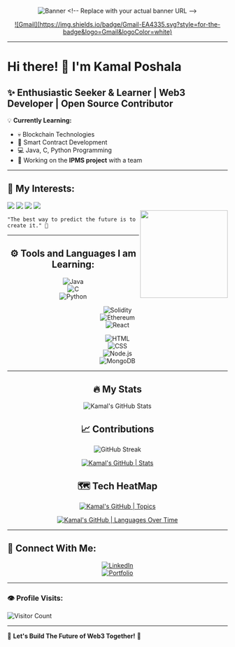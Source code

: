 <div align='center'>

![Banner]([https://www.canva.com/design/DAGhw4xBrW4/D5m1x9WvNeC4Crkp9UyJvA/edit?utm_content=DAGhw4xBrW4&utm_campaign=designshare&utm_medium=link2&utm_source=sharebutton](https://www.canva.com/design/DAGhw4xBrW4/P_GyeP9f6pks29cn60AoYA/watch?utm_content=DAGhw4xBrW4&utm_campaign=designshare&utm_medium=link2&utm_source=uniquelinks&utlId=ha88eb04513)) <!-- Replace with your actual banner URL -->

<a href='mailto:kamalposhalap.com'>
![Gmail](https://img.shields.io/badge/Gmail-EA4335.svg?style=for-the-badge&logo=Gmail&logoColor=white)
</a>

</div>

---

# Hi there! 👋 I'm **Kamal Poshala**  

## ✨ Enthusiastic Seeker & Learner | Web3 Developer | Open Source Contributor  

💡 **Currently Learning:**  
- 💀 Blockchain Technologies  
- 💎 Smart Contract Development  
- 💻 Java, C, Python Programming  
- 🚀 Working on the **IPMS project** with a team  

---

## 👀 My Interests:
<div>   

![](https://img.shields.io/badge/-Blockchain%20Development-blue)
![](https://img.shields.io/badge/-Smart%20Contracts-green)
![](https://img.shields.io/badge/-Web%203-orange)
![](https://img.shields.io/badge/-Open%20Source%20Contribution-red)  
<img src='https://your-image-url.com' width="200" height="200"  align='right' top='0'> <!-- Replace with your actual image URL -->

</div>

`"The best way to predict the future is to create it." 🚀`

---

<div align='center'>

## ⚙️ Tools and Languages I am Learning:

![Java](https://img.shields.io/badge/-Java-007396?style=flat&logo=java&logoColor=white)  
![C](https://img.shields.io/badge/-C-00599C?style=flat&logo=c&logoColor=white)  
![Python](https://img.shields.io/badge/-Python-3776AB?style=flat&logo=python&logoColor=white)  

![Solidity](https://img.shields.io/badge/-Solidity-363636?style=flat&logo=solidity&logoColor=white)  
![Ethereum](https://img.shields.io/badge/-Ethereum-3C3C3D?style=flat&logo=ethereum&logoColor=white)  
![React](https://img.shields.io/badge/-React-61DAFB?style=flat&logo=react&logoColor=black)  

![HTML](https://img.shields.io/badge/-HTML5-E34F26?style=flat&logo=html5&logoColor=white)  
![CSS](https://img.shields.io/badge/-CSS3-1572B6?style=flat&logo=css3&logoColor=white)  
![Node.js](https://img.shields.io/badge/-Node.js-339933?style=flat&logo=node.js&logoColor=white)  
![MongoDB](https://img.shields.io/badge/-MongoDB-47A248?style=flat&logo=mongodb&logoColor=white)  


</div>

---

<div align='center'>

## 🔥 My Stats  

![Kamal's GitHub Stats](https://github-readme-stats.vercel.app/api?username=Kamal-Poshala&show_icons=true&cache_seconds=86400&theme=midnight-purple&hide_border=true)  

## 📈 Contributions  

![GitHub Streak](https://streak-stats.demolab.com/?user=Kamal-Poshala&theme=midnight-purple&hide_border=true)  

[![Kamal's GitHub | Stats](https://stats.quine.sh/Kamal-Poshala/github?theme=dark)](https://quine.sh)  

## 🗺️ Tech HeatMap  

[![Kamal's GitHub | Topics](https://stats.quine.sh/Kamal-Poshala/topics-over-time?theme=dark)](https://quine.sh)  

[![Kamal's GitHub | Languages Over Time](https://stats.quine.sh/Kamal-Poshala/languages-over-time?theme=dark)](https://quine.sh)  

</div>

---

## 📧 Connect With Me:
<div align='center'>

[![LinkedIn](https://img.shields.io/badge/-LinkedIn-0077B5?style=for-the-badge&logo=linkedin&logoColor=white)](https://www.linkedin.com/in/kamal-poshala-6431611a7/)  
[![Portfolio](https://img.shields.io/badge/-Portfolio-000?style=for-the-badge&logo=vercel&logoColor=white)](https://yourwebsite.com)  

</div>

---

### 👁️ Profile Visits:  
![Visitor Count](https://profile-counter.glitch.me/Kamal-Poshala/count.svg)  

---

🌟 **Let's Build The Future of Web3 Together!** 🌟  
